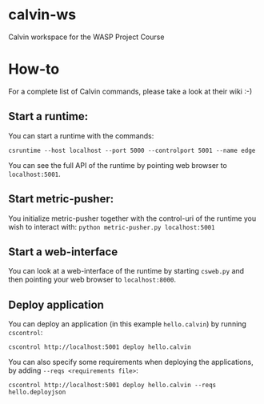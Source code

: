 # calvin-ws
Calvin workspace for the WASP Project Course


# How-to

For a complete list of Calvin commands, please take a look at their wiki :-)

## Start a runtime:

You can start a runtime with the commands:
```
csruntime --host localhost --port 5000 --controlport 5001 --name edge 
```

You can see the full API of the runtime by pointing web browser to
`localhost:5001`.

## Start metric-pusher:

You initialize metric-pusher together with the control-uri of the
runtime you wish to interact with: ``` python metric-pusher.py
localhost:5001 ```


## Start a web-interface

You can look at a web-interface of the runtime by starting `csweb.py`
and then pointing your web browser to `localhost:8000`.


## Deploy application

You can deploy an application (in this example `hello.calvin`) by running `cscontrol`:
```
cscontrol http://localhost:5001 deploy hello.calvin
```

You can also specify some requirements when deploying the applications, by adding `--reqs <requirements file>`:
```
cscontrol http://localhost:5001 deploy hello.calvin --reqs hello.deployjson
```
